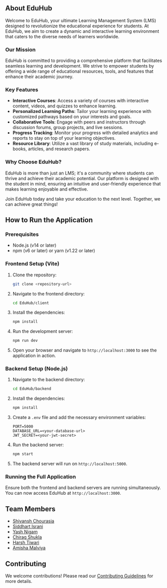 ## About EduHub

Welcome to EduHub, your ultimate Learning Management System (LMS) designed to revolutionize the educational experience for students. At EduHub, we aim to create a dynamic and interactive learning environment that caters to the diverse needs of learners worldwide.

### Our Mission

EduHub is committed to providing a comprehensive platform that facilitates seamless learning and development. We strive to empower students by offering a wide range of educational resources, tools, and features that enhance their academic journey.

### Key Features

- **Interactive Courses**: Access a variety of courses with interactive content, videos, and quizzes to enhance learning.
- **Personalized Learning Paths**: Tailor your learning experience with customized pathways based on your interests and goals.
- **Collaborative Tools**: Engage with peers and instructors through discussion forums, group projects, and live sessions.
- **Progress Tracking**: Monitor your progress with detailed analytics and reports to stay on top of your learning objectives.
- **Resource Library**: Utilize a vast library of study materials, including e-books, articles, and research papers.

### Why Choose EduHub?

EduHub is more than just an LMS; it's a community where students can thrive and achieve their academic potential. Our platform is designed with the student in mind, ensuring an intuitive and user-friendly experience that makes learning enjoyable and effective.

Join EduHub today and take your education to the next level. Together, we can achieve great things!

## How to Run the Application

### Prerequisites

- Node.js (v14 or later)
- npm (v6 or later) or yarn (v1.22 or later)

### Frontend Setup (Vite)

1. Clone the repository:
    ```sh
    git clone <repository-url>
    ```
2. Navigate to the frontend directory:
    ```sh
    cd EduHub/client
    ```
3. Install the dependencies:
    ```sh
    npm install
    ```
4. Run the development server:
    ```sh
    npm run dev
    ```
5. Open your browser and navigate to `http://localhost:3000` to see the application in action.

### Backend Setup (Node.js)

1. Navigate to the backend directory:
    ```sh
    cd EduHub/backend
    ```
2. Install the dependencies:
    ```sh
    npm install
    ```
3. Create a `.env` file and add the necessary environment variables:
    ```env
    PORT=5000
    DATABASE_URL=<your-database-url>
    JWT_SECRET=<your-jwt-secret>
    ```
4. Run the backend server:
    ```sh
    npm start
    ```
5. The backend server will run on `http://localhost:5000`.

### Running the Full Application

Ensure both the frontend and backend servers are running simultaneously. You can now access EduHub at `http://localhost:3000`.

## Team Members

- [Shivansh Chourasia](https://github.com/shivansh84ya)
- [Siddhart Israni](https://github.com/siddharthisrani)
- [Yash Nigam](https://github.com/Yashop181)
- [Chirag Shukla](https://github.com/chirag)
- [Harsh Tiwari](https://github.com/member4)
- [Amisha Malviya](https://github.com/amiii123malviya)

## Contributing

We welcome contributions! Please read our [Contributing Guidelines](CONTRIBUTING.md) for more details.


